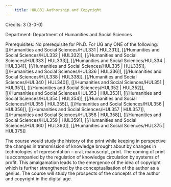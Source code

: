 ```yaml
---
    title: HUL831 Authorship and Copyright
---
```

Credits: 3 (3-0-0)

Department: Department of Humanities and Social Sciences

Prerequisites: No prerequisite for Ph.D. For UG any ONE of the following: [[/Humanities and Social Sciences/HUL331 | HUL331]], [[/Humanities and Social Sciences/HUL332 | HUL332]], [[/Humanities and Social Sciences/HUL333 | HUL333]], [[/Humanities and Social Sciences/HUL334 | HUL334]], [[/Humanities and Social Sciences/HUL335 | HUL335]], [[/Humanities and Social Sciences/HUL336 | HUL336]], [[/Humanities and Social Sciences/HUL338 | HUL338]], [[/Humanities and Social Sciences/HUL340 | HUL340]], [[/Humanities and Social Sciences/HUL351 | HUL351]], [[/Humanities and Social Sciences/HUL352 | HUL352]], [[/Humanities and Social Sciences/HUL353 | HUL353]], [[/Humanities and Social Sciences/HUL354 | HUL354]], [[/Humanities and Social Sciences/HUL355 | HUL355]], [[/Humanities and Social Sciences/HUL356 | HUL356]], [[/Humanities and Social Sciences/HUL357 | HUL357]], [[/Humanities and Social Sciences/HUL358 | HUL358]], [[/Humanities and Social Sciences/HUL359 | HUL359]], [[/Humanities and Social Sciences/HUL360 | HUL360]], [[/Humanities and Social Sciences/HUL375 | HUL375]]

The course would study the history of the print while keeping in perspective the changes in transmission of knowledge brought about by changes in technologies of representation – oral, manuscript, print. The coming of print is accompanied by the regulation of knowledge circulation by systems of profit. This amalgamation leads to the emergence of the idea of copyright which is further strengthened by the conceptualisation of the author as a genius. The course will study the prospects of the concepts of the author and copyright in the digital age.